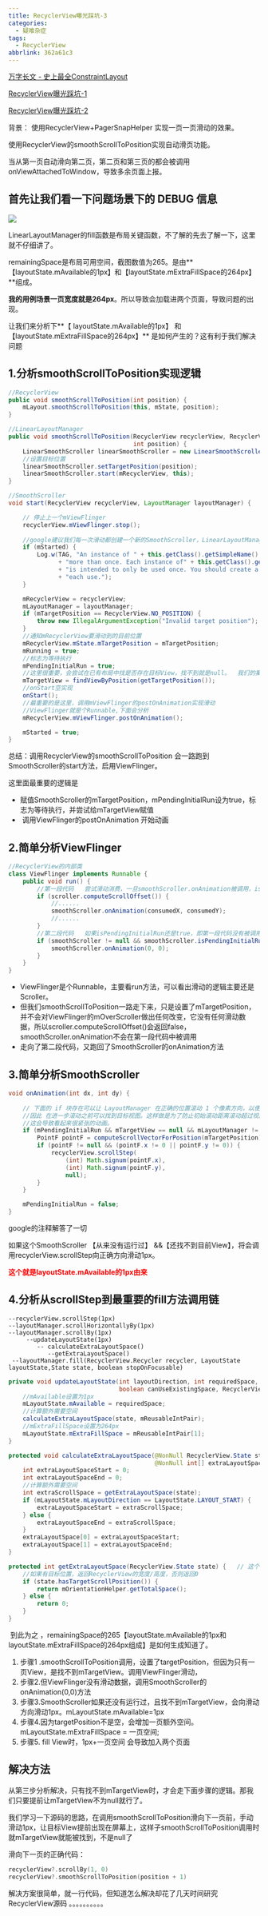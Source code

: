 ```yaml
---
title: RecyclerView曝光踩坑-3
categories:
  - 疑难杂症
tags:
  - RecyclerView
abbrlink: 362a61c3
---
```




[万字长文 - 史上最全ConstraintLayout](https://juejin.cn/post/6949186887609221133)



[RecyclerView曝光踩坑-1](https://lanshushui.github.io/post/22258c7a.html)

[RecyclerView曝光踩坑-2](https://lanshushui.github.io/post/412d5155.html)



背景： 使用RecyclerView+PagerSnapHelper 实现一页一页滑动的效果。

使用RecyclerView的smoothScrollToPosition实现自动滑页功能。



当从第一页自动滑向第二页，第二页和第三页的都会被调用onViewAttachedToWindow，导致多余页面上报。



## 首先让我们看一下问题场景下的 DEBUG 信息

![](https://s3.bmp.ovh/imgs/2023/08/07/5d9ab8ba137383e8.jpg)

LinearLayoutManager的fill函数是布局关键函数，不了解的先去了解一下，这里就不仔细讲了。

remainingSpace是布局可用空间，截图数值为265。是由**【layoutState.mAvailable的1px】和【layoutState.mExtraFillSpace的264px】**组成。

**我的用例场景一页宽度就是264px**。所以导致会加载进两个页面，导致问题的出现。



让我们来分析下**【 layoutState.mAvailable的1px】 和 【layoutState.mExtraFillSpace的264px】**   是如何产生的？这有利于我们解决问题







## 1.分析smoothScrollToPosition实现逻辑

```java
//RecyclerView
public void smoothScrollToPosition(int position) {
    mLayout.smoothScrollToPosition(this, mState, position);
}

//LinearLayoutManager
public void smoothScrollToPosition(RecyclerView recyclerView, RecyclerView.State state,
                                   int position) {
    LinearSmoothScroller linearSmoothScroller = new LinearSmoothScroller(recyclerView.getContext());
    //设置目标位置
    linearSmoothScroller.setTargetPosition(position);
    linearSmoothScroller.start(mRecyclerView, this);
}

//SmoothScroller
void start(RecyclerView recyclerView, LayoutManager layoutManager) {

    // 停止上一个mViewFlinger
    recyclerView.mViewFlinger.stop();
    
	//google建议我们每一次滑动都创建一个新的SmoothScroller，LinearLayoutManager正是这样子操作的，我们自定义LayoutManger注意一下
    if (mStarted) {
        Log.w(TAG, "An instance of " + this.getClass().getSimpleName() + " was started "
              + "more than once. Each instance of" + this.getClass().getSimpleName() + " "
              + "is intended to only be used once. You should create a new instance for "
              + "each use.");
    }

    mRecyclerView = recyclerView;
    mLayoutManager = layoutManager;
    if (mTargetPosition == RecyclerView.NO_POSITION) {
        throw new IllegalArgumentException("Invalid target position");
    }
    //通知mRecyclerView要滑动到的目前位置
    mRecyclerView.mState.mTargetPosition = mTargetPosition;
    mRunning = true;
    //标志为等待执行
    mPendingInitialRun = true;
    //这里很重要，会尝试在已有布局中找是否存在目标View，找不到就是null。  我们的案例是一页一页滑动的，所以是肯定找不到下一个页的View
    mTargetView = findViewByPosition(getTargetPosition());
    //onStart空实现
    onStart();
    //最重要的是这里，调用mViewFlinger的postOnAnimation实现滑动
    //ViewFlinger就是个Runnable,下面会分析
    mRecyclerView.mViewFlinger.postOnAnimation();

    mStarted = true;
}
```

总结：调用RecyclerView的smoothScrollToPosition 会一路跑到SmoothScroller的start方法，启用ViewFlinger。



这里面最重要的逻辑是  

- ​     赋值SmoothScroller的mTargetPosition，mPendingInitialRun设为true，标志为等待执行，并尝试给mTargetView赋值
- ​     调用ViewFlinger的postOnAnimation 开始动画





## 2.简单分析ViewFlinger

```java
//RecyclerView的内部类
class ViewFlinger implements Runnable {
    public void run() {
        //第一段代码   尝试滑动消费，一旦smoothScroller.onAnimation被调用，isPendingInitialRun设置成false
        if (scroller.computeScrollOffset()) {
            //......
            smoothScroller.onAnimation(consumedX, consumedY);
            //......
        }
        //第二段代码   如果isPendingInitialRun还是true，即第一段代码没有被调用，   传入0，0 ，让smoothScroller至少要被调用1次
        if (smoothScroller != null && smoothScroller.isPendingInitialRun()) {
            smoothScroller.onAnimation(0, 0);
        }
    }
}
```



- ViewFlinger是个Runnable，主要看run方法，可以看出滑动的逻辑主要还是Scroller。
- 但我们smoothScrollToPosition一路走下来，只是设置了mTargetPosition，并不会对ViewFlinger的mOverScroller做出任何改变，它没有任何滑动数据，所以scroller.computeScrollOffset()会返回false， smoothScroller.onAnimation不会在第一段代码中被调用
- 走向了第二段代码，又跑回了SmoothScroller的onAnimation方法





## 3.简单分析SmoothScroller

```java
void onAnimation(int dx, int dy) {
 
	// 下面的 if 块存在可以让 LayoutManager 在正确的位置滚动 1 个像素方向，以便使 LayoutManager 绘制两页的视图，
    //因此 在进一步滚动之前可以找到目标视图。这样做是为了防止初始滚动距离滚动超过视图，
    //这会导致看起来很紧张的动画。
    if (mPendingInitialRun && mTargetView == null && mLayoutManager != null) {
        PointF pointF = computeScrollVectorForPosition(mTargetPosition);
        if (pointF != null && (pointF.x != 0 || pointF.y != 0)) {
            recyclerView.scrollStep(
                (int) Math.signum(pointF.x),
                (int) Math.signum(pointF.y),
                null);
        }
    }

    mPendingInitialRun = false;
}
```

  google的注释解答了一切

  如果这个SmoothScroller 【从来没有运行过】 &&【还找不到目前View】，将会调用recyclerView.scrollStep向正确方向滑动1px。

**<font color="#FF0000">这个就是layoutState.mAvailable的1px由来</font>**



## 4.分析从scrollStep到最重要的fill方法调用链



```
--recyclerView.scrollStep(1px)
--layoutManager.scrollHorizontallyBy(1px)
--layoutManager.scrollBy(1px)
     --updateLayoutState(1px)
        -- calculateExtraLayoutSpace()
           --getExtraLayoutSpace()  
 --layoutManager.fill(RecyclerView.Recycler recycler, LayoutState layoutState,State state, boolean stopOnFocusable)
```

```java
private void updateLayoutState(int layoutDirection, int requiredSpace,
                               boolean canUseExistingSpace, RecyclerView.State state) {
    //mAvailable设置为1px
    mLayoutState.mAvailable = requiredSpace;
    //计算额外需要空间
    calculateExtraLayoutSpace(state, mReusableIntPair);
    //mExtraFillSpace设置为264px
    mLayoutState.mExtraFillSpace = mReusableIntPair[1];
}

protected void calculateExtraLayoutSpace(@NonNull RecyclerView.State state,
                                         @NonNull int[] extraLayoutSpace) {
    int extraLayoutSpaceStart = 0;
    int extraLayoutSpaceEnd = 0;
    //计算额外需要空间
    int extraScrollSpace = getExtraLayoutSpace(state);
    if (mLayoutState.mLayoutDirection == LayoutState.LAYOUT_START) {
        extraLayoutSpaceStart = extraScrollSpace;
    } else {
        extraLayoutSpaceEnd = extraScrollSpace;
    }
    extraLayoutSpace[0] = extraLayoutSpaceStart;
    extraLayoutSpace[1] = extraLayoutSpaceEnd;
}

protected int getExtraLayoutSpace(RecyclerView.State state) {   // 这个也是ViewPager2实现多页加载的核心函数
    //如果有目标位置，返回RecyclerView的宽度/高度，否则返回0
    if (state.hasTargetScrollPosition()) {
        return mOrientationHelper.getTotalSpace();
    } else {
        return 0;
    }
}
```

​    到此为之 ，remainingSpace的265【layoutState.mAvailable的1px和layoutState.mExtraFillSpace的264px组成】是如何生成知道了。

  

1. 步骤1 .smoothScrollToPosition调用，设置了targetPosition，但因为只有一页View，是找不到mTargetView。调用ViewFlinger滑动，
2. 步骤2.但ViewFlinger没有滑动数据，调用SmoothScroller的onAnimation(0,0)方法
3. 步骤3.SmoothScroller如果还没有运行过，且找不到mTargetView，会向滑动方向滑动1px。mLayoutState.mAvailable=1px
4. 步骤4.因为targetPosition不是空，会增加一页额外空间。  mLayoutState.mExtraFillSpace = 一页空间;
5. 步骤5. fill View时，1px+一页空间 会导致加入两个页面



## 解决方法

从第三步分析解决，只有找不到mTargetView时，才会走下面步骤的逻辑。那我们只要提前让mTargetView不为null就行了。

我们学习一下源码的思路，在调用smoothScrollToPosition滑向下一页前，手动滑动1px，让目标View提前出现在屏幕上，这样子smoothScrollToPosition调用时就mTargetView就能被找到，不是null了



滑向下一页的正确代码：

```kotlin
recyclerView?.scrollBy(1, 0)
recyclerView?.smoothScrollToPosition(position + 1)
```





解决方案很简单，就一行代码，但知道怎么解决却花了几天时间研究RecyclerView源码   。。。。。。。。。。
